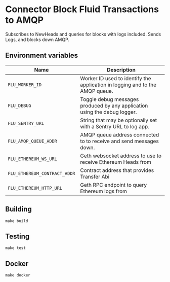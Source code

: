 
# Connector Block Fluid Transactions to AMQP

Subscribes to NewHeads and queries for blocks with logs included. Sends
Logs, and blocks down AMQP.

## Environment variables

|             Name             |                                  Description
|------------------------------|------------------------------------------------------------------------------|
| `FLU_WORKER_ID`              | Worker ID used to identify the application in logging and to the AMQP queue. |
| `FLU_DEBUG`                  | Toggle debug messages produced by any application using the debug logger.    |
| `FLU_SENTRY_URL`             | String that may be optionally set with a Sentry URL to log app.              |
| `FLU_AMQP_QUEUE_ADDR`        | AMQP queue address connected to to receive and send messages down.           |
| `FLU_ETHEREUM_WS_URL`        | Geth websocket address to use to receive Ethereum Heads from                 |
| `FLU_ETHEREUM_CONTRACT_ADDR` | Contract address that provides Transfer Abi                                  |
| `FLU_ETHEREUM_HTTP_URL`      | Geth RPC endpoint to query Ethereum logs from                                |

## Building

	make build

## Testing

	make test

## Docker

	make docker

